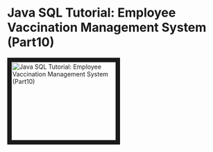 # Java SQL Tutorial:  Employee Vaccination Management System (Part10)
<a href="http://www.youtube.com/watch?feature=player_embedded&v=4MzQoN0v8TY" target="_blank"><img src="http://img.youtube.com/vi/4MzQoN0v8TY/0.jpg" alt="Java SQL Tutorial:  Employee Vaccination Management System (Part10)" width="240" height="180" border="10" /></a>
